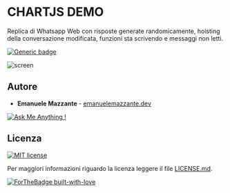 # CHARTJS DEMO
Replica di Whatsapp Web con risposte generate randomicamente, hoisting della conversazione modificata, funzioni sta scrivendo e messaggi non letti. 

[![Generic badge](https://img.shields.io/badge/LIVEDEMO-HERE-<COLOR>.svg)](https://emanuelemazzante.dev/demo/whatsapp-web-replica/)

![screen](../master/art/whatsapp_screen.png)

## Autore

* **Emanuele Mazzante** - [emanuelemazzante.dev](https://emanuelemazzante.dev) 

[![Ask Me Anything !](https://img.shields.io/badge/Ask%20me-anything-1abc9c.svg)](mailto:ciao@emanuelemazzante.dev)

## Licenza

[![MIT license](https://img.shields.io/badge/License-MIT-blue.svg)](https://lbesson.mit-license.org/)

Per maggiori informazioni riguardo la licenza leggere il file [LICENSE.md](LICENSE.md).

[![ForTheBadge built-with-love](http://ForTheBadge.com/images/badges/built-with-love.svg)](https://emanuelemazzante.dev/)

